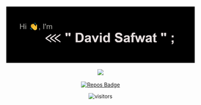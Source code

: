 [<img src="https://github.com/DEViids2/DEViids2/blob/main/assets/download%20(7).png" alt="👋 Hi there! I'm (A Software Engineer)|https://deviids2.hashnode.dev)" title="👋 Hi there! I'm (A Software Engineer)|https://deviids2.hashnode.dev)"/>](https://deviids2.hashnode.dev)
<div align="center">
<img src="https://capsule-render.vercel.app/api?type=waving&color=auto&height=300&section=header&text=Hi%20there👋,%20I'm%20David%20Safwat&fontSize=50"/> 
  
[![Repos Badge](https://badges.pufler.dev/repos/DEViids2)](https://badges.pufler.dev)

![visitors](https://visitor-badge-reloaded.herokuapp.com/badge?page_id=DEViids2.DEViids2&color=3869FF)

</div>
